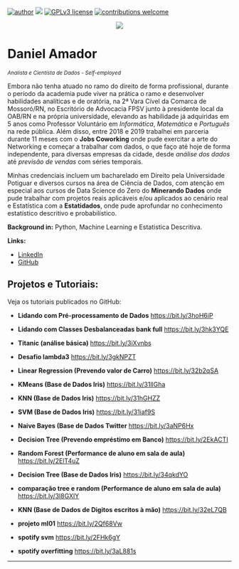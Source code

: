 [![author](https://img.shields.io/badge/author-daniel-red.svg)](https://www.linkedin.com/in/daniel-sousa-amador) [![](https://img.shields.io/badge/python-3.6+-blue.svg)](https://www.python.org/downloads/release/python-365/) [![GPLv3 license](https://img.shields.io/badge/License-GPLv3-blue.svg)](http://perso.crans.org/besson/LICENSE.html) [![contributions welcome](https://img.shields.io/badge/contributions-welcome-brightgreen.svg?style=flat)](https://github.com/danielamador12)

<p align="center">
  <img src="https://github.com/danielamador12/Portfolio/blob/master/github.png" >
</p>

# Daniel Amador
<sub>*Analista e Cientista de Dados - Self-employed*</sub>

Embora não tenha atuado no ramo do direito de forma profissional, durante o período da academia pude viver na prática o ramo e desenvolver habilidades analíticas e de oratória, na 2ª Vara Cível da Comarca de Mossoró/RN, no Escritório de Advocacia FPSV junto à presidente local da OAB/RN e na própria universidade, elevando as habilidade já adquiridas em 5 anos como Professor Voluntário em *Informática*, *Matemática* e *Português* na rede pública. Além disso, entre 2018 e 2019 trabalhei em parceria durante 11 meses com o **Jobs Coworking** onde pude exercitar a arte do Networking e começar a trabalhar com dados, o que faço até hoje de forma independente, para diversas empresas da cidade, desde *análise dos dados* até *previsão de vendas* com séries temporais.

Minhas credenciais incluem um bacharelado em Direito pela Universidade Potiguar e diversos cursos na área de Ciência de Dados, com atenção em especial aos cursos de Data Science do Zero do **Minerando Dados** onde pude trabalhar com projetos reais aplicáveis e/ou aplicados ao cenário real e Estatística com a **Estatidados**, onde pude aprofundar no conhecimento estatístico descritivo e probabilístico.

**Background in:** Python, Machine Learning e Estatistica Descritiva.

**Links:**
* [LinkedIn](https://www.linkedin.com/in/daniel-sousa-amador)
* [GitHub](https://github.com/danielamador12)


## Projetos e Tutoriais:
Veja os tutoriais publicados no GitHub:

* **Lidando com Pré-processamento de Dados** https://bit.ly/3hoH6iP

* **Lidando com Classes Desbalanceadas bank full** https://bit.ly/3hk3YQE

* **Titanic (análise básica)** https://bit.ly/3iXvnbs

* **Desafio lambda3** https://bit.ly/3gkNPZT

* **Linear Regression (Prevendo valor de Carro)** https://bit.ly/32b2qSA

* **KMeans (Base de Dados Iris)** https://bit.ly/31llGha

* **KNN (Base de Dados Iris)** https://bit.ly/31hGHZZ

* **SVM (Base de Dados Iris)** https://bit.ly/31iaf9S

* **Naive Bayes (Base de Dados Twitter** https://bit.ly/3aNP6Hx

* **Decision Tree (Prevendo empréstimo em Banco)** https://bit.ly/2EkACTI

* **Random Forest (Performance de aluno em sala de aula)** https://bit.ly/2ElT4uZ

* **Decision Tree (Base de Dados Iris)** https://bit.ly/34qkdYO

* **comparação tree e random (Performance de aluno em sala de aula)** https://bit.ly/3l8GXlY

* **KNN (Base de Dados de Digitos escritos à mão)** https://bit.ly/32eL7QB

* **projeto ml01** https://bit.ly/2Qf68Vw

* **spotify svm** https://bit.ly/2FHk6gY

* **spotify overfitting** https://bit.ly/3aL881s


---




